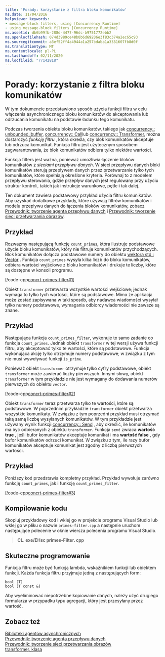 ```yaml
---
title: 'Porady: korzystanie z filtra bloku komunikatów'
ms.date: 11/04/2016
helpviewer_keywords:
- message-block filters, using [Concurrency Runtime]
- using message-block filters [Concurrency Runtime]
ms.assetid: db6b99fb-288d-4477-96dc-b9751772ebb2
ms.openlocfilehash: 074d3989ce48b0b6d69206e3f83c374a2ec65c93
ms.sourcegitcommit: a8ef52ff4a4944a1a257bdaba1a3331607fb8d0f
ms.translationtype: MT
ms.contentlocale: pl-PL
ms.lasthandoff: 02/11/2020
ms.locfileid: "77142818"
---
```

# <a name="how-to-use-a-message-block-filter"></a>Porady: korzystanie z filtra bloku komunikatów

W tym dokumencie przedstawiono sposób użycia funkcji filtru w celu włączenia asynchronicznego bloku komunikatów do akceptowania lub odrzucania komunikatu na podstawie ładunku tego komunikatu.

Podczas tworzenia obiektu bloku komunikatów, takiego jak [concurrency:: unbounded_buffer](reference/unbounded-buffer-class.md), [concurrency:: Call](../../parallel/concrt/reference/call-class.md)lub [concurrency:: Transformer](../../parallel/concrt/reference/transformer-class.md), można dostarczyć *funkcję filtru* , która określa, czy blok komunikatów akceptuje lub odrzuca komunikat. Funkcja filtru jest użytecznym sposobem zagwarantowania, że blok komunikatów odbiera tylko niektóre wartości.

Funkcja filters jest ważna, ponieważ umożliwia łączenie bloków komunikatów z *sieciami przepływu danych*. W sieci przepływu danych bloki komunikatów sterują przepływem danych przez przetwarzanie tylko tych komunikatów, które spełniają określone kryteria. Porównaj to z modelem przepływu sterowania, gdzie przepływ danych jest regulowany przy użyciu struktur kontroli, takich jak instrukcje warunkowe, pętle i tak dalej.

Ten dokument zawiera podstawowy przykład użycia filtru komunikatów. Aby uzyskać dodatkowe przykłady, które używają filtrów komunikatów i modelu przepływu danych do łączenia bloków komunikatów, zobacz [Przewodnik: tworzenie agenta przepływu danych](../../parallel/concrt/walkthrough-creating-a-dataflow-agent.md) i [Przewodnik: tworzenie sieci przetwarzania obrazów](../../parallel/concrt/walkthrough-creating-an-image-processing-network.md).

## <a name="example"></a>Przykład

Rozważmy następującą funkcję `count_primes`, która ilustruje podstawowe użycie bloku komunikatów, który nie filtruje komunikatów przychodzących. Blok komunikatów dołącza podstawowe numery do obiektu [wektora std:: Vector](../../standard-library/vector-class.md) . Funkcja `count_primes` wysyła kilka liczb do bloku komunikatów, odbiera wartości wyjściowe z bloku komunikatów i drukuje te liczby, które są dostępne w konsoli programu.

[!code-cpp[concrt-primes-filter#1](../../parallel/concrt/codesnippet/cpp/how-to-use-a-message-block-filter_1.cpp)]

Obiekt `transformer` przetwarza wszystkie wartości wejściowe; jednak wymaga to tylko tych wartości, które są podstawowe. Mimo że aplikacja może zostać zapisywana w taki sposób, aby nadawca wiadomości wysyłał tylko numery podstawowe, wymagania odbiorcy wiadomości nie zawsze są znane.

## <a name="example"></a>Przykład

Następująca funkcja `count_primes_filter`, wykonuje to samo zadanie co funkcja `count_primes`. Jednak obiekt `transformer` w tej wersji używa funkcji filtru, aby akceptować tylko te wartości, które są podstawowe. Funkcja wykonująca akcję tylko otrzymuje numery podstawowe; w związku z tym nie musi wywoływać funkcji `is_prime`.

Ponieważ obiekt `transformer` otrzymuje tylko cyfry podstawowe, obiekt `transformer` może zawierać liczby pierwszych. Innymi słowy, obiekt `transformer` w tym przykładzie nie jest wymagany do dodawania numerów pierwszych do obiektu `vector`.

[!code-cpp[concrt-primes-filter#2](../../parallel/concrt/codesnippet/cpp/how-to-use-a-message-block-filter_2.cpp)]

Obiekt `transformer` teraz przetwarza tylko te wartości, które są podstawowe. W poprzednim przykładzie `transformer` obiekt przetwarza wszystkie komunikaty. W związku z tym poprzedni przykład musi otrzymać taką samą liczbę wysyłanych komunikatów. W tym przykładzie jest używany wynik funkcji [concurrency:: Send](reference/concurrency-namespace-functions.md#send) , aby określić, ile komunikatów ma być odbieranych z obiektu `transformer`. Funkcja `send` zwraca **wartość true** , jeśli bufor komunikatów akceptuje komunikat i ma **wartość false** , gdy bufor komunikatów odrzuci komunikat. W związku z tym, ile razy bufor komunikatów akceptuje komunikat jest zgodny z liczbą pierwszych wartości.

## <a name="example"></a>Przykład

Poniższy kod przedstawia kompletny przykład. Przykład wywołuje zarówno funkcję `count_primes`, jak i funkcję `count_primes_filter`.

[!code-cpp[concrt-primes-filter#3](../../parallel/concrt/codesnippet/cpp/how-to-use-a-message-block-filter_3.cpp)]

## <a name="compiling-the-code"></a>Kompilowanie kodu

Skopiuj przykładowy kod i wklej go w projekcie programu Visual Studio lub wklej go w pliku o nazwie `primes-filter.cpp` a następnie uruchom następujące polecenie w oknie wiersza polecenia programu Visual Studio.

> **CL. exe/EHsc primes-Filter. cpp**

## <a name="robust-programming"></a>Skuteczne programowanie

Funkcja filtru może być funkcją lambda, wskaźnikiem funkcji lub obiektem funkcji. Każda funkcja filtru przyjmuje jedną z następujących form:

```Output
bool (T)
bool (T const &)
```

Aby wyeliminować niepotrzebne kopiowanie danych, należy użyć drugiego formularza w przypadku typu agregacji, który jest przesyłany przez wartość.

## <a name="see-also"></a>Zobacz też

[Biblioteki agentów asynchronicznych](../../parallel/concrt/asynchronous-agents-library.md)<br/>
[Przewodnik: tworzenie agenta przepływu danych](../../parallel/concrt/walkthrough-creating-a-dataflow-agent.md)<br/>
[Przewodnik: tworzenie sieci przetwarzania obrazów](../../parallel/concrt/walkthrough-creating-an-image-processing-network.md)<br/>
[transformer, klasa](../../parallel/concrt/reference/transformer-class.md)
